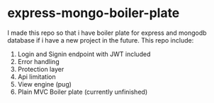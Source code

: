 # express-mongo-boiler-plate
I made this repo so that i have boiler plate for express and mongodb database if i have a new project in the future. This repo include:
1. Login and Signin endpoint with JWT included
2. Error handling
3. Protection layer
4. Api limitation
5. View engine (pug)
6. Plain MVC Boiler plate (currently unfinished)

<!-- CREATED BY BAGAS PRASETYA -->
